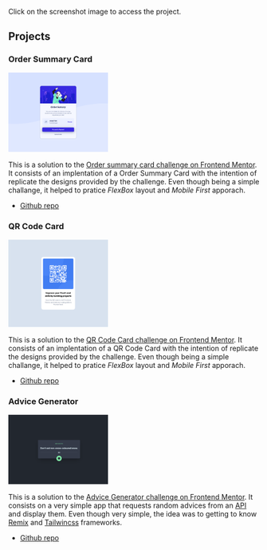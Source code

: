 Click on the screenshot image to access the project.

## Projects

### Order Summary Card

[<img src="./order-summary-card/src/images/screenshot.png" alt="Order Summary Card screenshot" style="width:200px;" />](https://guilhermespopolin.github.io/portifolio/order-summary-card/src/)

This is a solution to the [Order summary card challenge on Frontend Mentor](https://www.frontendmentor.io/challenges/order-summary-component-QlPmajDUj).
It consists of an implentation of a Order Summary Card with the intention of replicate the designs provided by the challenge. Even though being
a simple challange, it helped to pratice _FlexBox_ layout and _Mobile First_ apporach.

- [Github repo](https://github.com/guilhermespopolin/portifolio/tree/main/order-summary-card)

### QR Code Card

[<img src="./qr-code-card/docs/screenshot.png" alt="QR Card screenshot" style="width:200px;" />](https://guilhermespopolin.github.io/portifolio/qr-code-card/src/)

This is a solution to the [QR Code Card challenge on Frontend Mentor](https://www.frontendmentor.io/challenges/qr-code-component-iux_sIO_H/hub/qr-code-component-qOZzN4RgzP).
It consists of an implentation of a QR Code Card with the intention of replicate the designs provided by the challenge. Even though being
a simple challange, it helped to pratice _FlexBox_ layout and _Mobile First_ apporach.

- [Github repo](https://github.com/guilhermespopolin/portifolio/tree/main/qr-code-card)

### Advice Generator

[<img src="./advice-generator/public/images/screenshot.png" alt="Advice Generator screenshot" style="width:200px;" />](https://advice-generator-one-flame.vercel.app/)

This is a solution to the [Advice Generator challenge on Frontend Mentor](https://www.frontendmentor.io/challenges/advice-generator-app-QdUG-13db/hub/advice-generator-app-5DJeC7ZO9P).
It consists on a very simple app that requests random advices from an [API](https://api.adviceslip.com/) and display them. Even though very simple, the idea was to getting to know
[Remix](https://remix.run/) and [Tailwincss](https://tailwindcss.com/) frameworks.

- [Github repo](https://github.com/guilhermespopolin/portifolio/tree/main/advice-generator)
